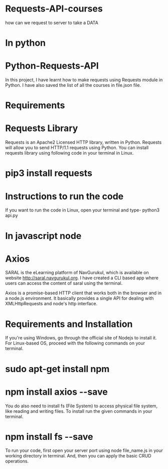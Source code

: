 # Requests-API-courses
how can we request to server to take a DATA
# In python

# Python-Requests-API
In this project, I have learnt how to make requests using Requests module in Python. I have also saved the list of all the courses in file.json file.

# Requirements
# Requests Library
Requests is an Apache2 Licensed HTTP library, written in Python. Requests will allow you to send HTTP/1.1 requests using Python. You can install requests library using following code in your terminal in Linux.

# pip3 install requests

# Instructions to run the code
If you want to run the code in Linux, open your terminal and type- python3 api.py





#  In javascript node

# Axios
SARAL is the eLearning platform of NavGurukul, which is available on website http://saral.navgurukul.org. I have created a CLI based app where users can access the content of saral using the terminal.

Axios is a promise-based HTTP client that works both in the browser and in a node.js environment. It basically provides a single API for dealing with XMLHttpRequests and node's http interface.

# Requirements and Installation
If you're using Windows, go through the official site of Nodejs to install it. For Linux-based OS, proceed with the following commands on your terminal.

# sudo apt-get install npm
# npm install axios --save
You do also need to install fs (File System) to access physical file system, like reading and writing files. To install run the given commands in your terminal.

# npm install fs --save
To run your code, first open your server port using node file_name.js in your working directory in terminal. And, then you can apply the basic CRUD operations.
